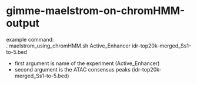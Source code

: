 # gimme-maelstrom-on-chromHMM-output


example command: \
. maelstrom_using_chromHMM.sh Active_Enhancer idr-top20k-merged_Ss1-to-5.bed

- first argument is name of the experiment (Active_Enhancer)
- second argument is the ATAC consensus peaks (idr-top20k-merged_Ss1-to-5.bed)
